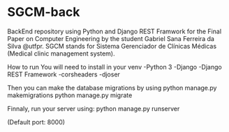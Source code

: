 # SGCM-back
BackEnd repository using Python and Django REST Framwork for the Final Paper on Computer Engineering by the student Gabriel Sana Ferreira da Silva @utfpr. 
SGCM stands for Sistema Gerenciador de Clínicas Médicas (Medical clinic management system).

How to run
You will need to install in your venv 
  -Python 3
  -Django
  -Django REST Framework
  -corsheaders
  -djoser
  
Then you can make the database migrations by using
 python manage.py makemigrations
 python manage.py migrate
 
Finnaly, run your server using:
 python manage.py runserver
 
(Default port: 8000)
